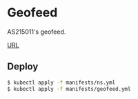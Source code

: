 # Geofeed

AS215011's geofeed.

[URL](https://geofeed.nextheader.dev)

## Deploy

```sh
$ kubectl apply -f manifests/ns.yml
$ kubectl apply -f manifests/geofeed.yml
```